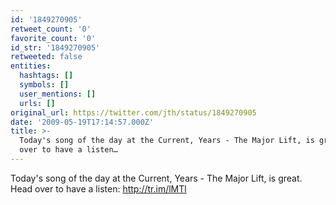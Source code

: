 ```yaml
---
id: '1849270905'
retweet_count: '0'
favorite_count: '0'
id_str: '1849270905'
retweeted: false
entities:
  hashtags: []
  symbols: []
  user_mentions: []
  urls: []
original_url: https://twitter.com/jth/status/1849270905
date: '2009-05-19T17:14:57.000Z'
title: >-
  Today's song of the day at the Current, Years - The Major Lift, is great. Head
  over to have a listen…
---
```


Today's song of the day at the Current, Years - The Major Lift, is great. Head over to have a listen: http://tr.im/lMTl